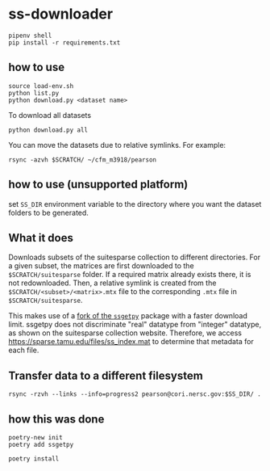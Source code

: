 # ss-downloader

```
pipenv shell
pip install -r requirements.txt
```

## how to use

```
source load-env.sh
python list.py
python download.py <dataset name>
```

To download all datasets
```
python download.py all
```

You can move the datasets due to relative symlinks. For example:

```
rsync -azvh $SCRATCH/ ~/cfm_m3918/pearson
```

## how to use (unsupported platform)

set `SS_DIR` environment variable to the directory where you want the dataset folders to be generated.

## What it does

Downloads subsets of the suitesparse collection to different directories.
For a given subset, the matrices are first downloaded to the `$SCRATCH/suitesparse` folder. If a required matrix already exists there, it is not redownloaded.
Then, a relative symlink is created from the `$SCRATCH/<subset>/<matrix>.mtx` file to the corresponding `.mtx` file in `$SCRATCH/suitesparse`.

This makes use of a [fork of the `ssgetpy`](github.com/cwpearson/ssgetpy) package with a faster download limit.
ssgetpy does not discriminate "real" datatype from "integer" datatype, as shown on the suitesparse collection website.
Therefore, we access https://sparse.tamu.edu/files/ss_index.mat to determine that metadata for each file.

## Transfer data to a different filesystem

```
rsync -rzvh --links --info=progress2 pearson@cori.nersc.gov:$SS_DIR/ .
```

## how this was done

```
poetry-new init
poetry add ssgetpy
```

```
poetry install
```

